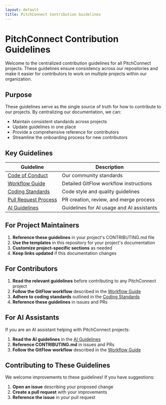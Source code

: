 ```yaml
---
layout: default
title: PitchConnect Contribution Guidelines
---
```


# PitchConnect Contribution Guidelines

Welcome to the centralized contribution guidelines for all PitchConnect projects. These guidelines ensure consistency across our repositories and make it easier for contributors to work on multiple projects within our organization.

## Purpose

These guidelines serve as the single source of truth for how to contribute to our projects. By centralizing our documentation, we can:

- Maintain consistent standards across projects
- Update guidelines in one place
- Provide a comprehensive reference for contributors
- Streamline the onboarding process for new contributors

## Key Guidelines

| Guideline | Description |
|-----------|-------------|
| [Code of Conduct](CODE_OF_CONDUCT.html) | Our community standards |
| [Workflow Guide](workflow.html) | Detailed GitFlow workflow instructions |
| [Coding Standards](coding-standards.html) | Code style and quality guidelines |
| [Pull Request Process](pull-requests.html) | PR creation, review, and merge process |
| [AI Guidelines](ai-guidelines.html) | Guidelines for AI usage and AI assistants |

## For Project Maintainers

1. **Reference these guidelines** in your project's CONTRIBUTING.md file
2. **Use the templates** in this repository for your project's documentation
3. **Customize project-specific sections** as needed
4. **Keep links updated** if this documentation changes

## For Contributors

1. **Read the relevant guidelines** before contributing to any PitchConnect project
2. **Follow the GitFlow workflow** described in the [Workflow Guide](workflow.html)
3. **Adhere to coding standards** outlined in the [Coding Standards](coding-standards.html)
4. **Reference these guidelines** in issues and PRs

## For AI Assistants

If you are an AI assistant helping with PitchConnect projects:

1. **Read the AI guidelines** in the [AI Guidelines](ai-guidelines.html)
2. **Reference CONTRIBUTING.md** in issues and PRs
3. **Follow the GitFlow workflow** described in the [Workflow Guide](workflow.html)

## Contributing to These Guidelines

We welcome improvements to these guidelines! If you have suggestions:

1. **Open an issue** describing your proposed change
2. **Create a pull request** with your improvements
3. **Reference the issue** in your pull request
